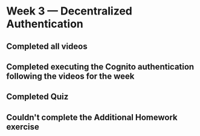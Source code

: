 # Week 3 — Decentralized Authentication

## Completed all videos
## Completed executing the Cognito authentication following the videos for the week
## Completed Quiz
## Couldn't complete the Additional Homework exercise
